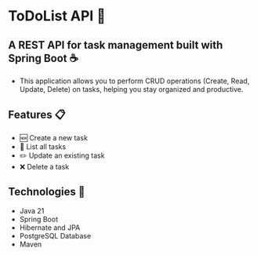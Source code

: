 # ToDoList API 📝
## A REST API for task management built with Spring Boot ☕ <br> 
- This application allows you to perform CRUD operations (Create, Read, Update, Delete) on tasks, helping you stay organized and productive.

## Features 📋
  - 🆕 Create a new task
  - 📖 List all tasks
  - ✏️ Update an existing task
  - ❌ Delete a task
## Technologies 🚀
  - Java 21
  - Spring Boot
  - Hibernate and JPA
  - PostgreSQL Database
  - Maven
